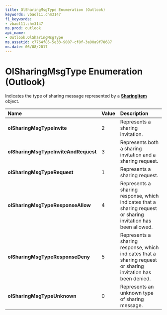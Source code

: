 ```yaml
---
title: OlSharingMsgType Enumeration (Outlook)
keywords: vbaol11.chm3147
f1_keywords:
- vbaol11.chm3147
ms.prod: outlook
api_name:
- Outlook.OlSharingMsgType
ms.assetid: c7764f85-5e33-9087-cf8f-3a90a9f78687
ms.date: 06/08/2017
---
```



# OlSharingMsgType Enumeration (Outlook)

Indicates the type of sharing message represented by a **[SharingItem](sharingitem-object-outlook.md)** object.



|**Name**|**Value**|**Description**|
|:-----|:-----|:-----|
| **olSharingMsgTypeInvite**|2|Represents a sharing invitation.|
| **olSharingMsgTypeInviteAndRequest**|3|Represents both a sharing invitation and a sharing request.|
| **olSharingMsgTypeRequest**|1|Represents a sharing request.|
| **olSharingMsgTypeResponseAllow**|4|Represents a sharing response, which indicates that a sharing request or sharing invitation has been allowed.|
| **olSharingMsgTypeResponseDeny**|5|Represents a sharing response, which indicates that a sharing request or sharing invitation has been denied.|
| **olSharingMsgTypeUnknown**|0|Represents an unknown type of sharing message.|

